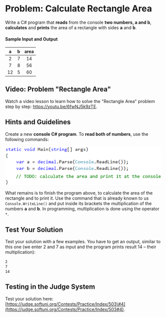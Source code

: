 # Problem: Calculate Rectangle Area

Write a C\# program that **reads** from the console **two numbers, a and b**, **calculates** and **prints** the area of a rectangle with sides **a** and **b**.

#### Sample Input and Output

| a | b | area |
| :---: | :---: | :---: |
| 2 | 7 | 14 |
| 7 | 8 | 56 |
| 12 | 5 | 60 |

## Video: Problem "Rectangle Area"

Watch a video lesson to learn how to solve the "Rectangle Area" problem step by step: https://youtu.be/6fwNJ5k9zTE.

## Hints and Guidelines

Create a new **console C\# program**. To **read both of numbers**, use the following commands:

![](/assets/chapter-1-images/05.Rectangle-area-01.png)

What remains is to finish the program above, to calculate the area of the rectangle and to print it. Use the command that is already known to us `Console.WriteLine()` and put inside its brackets the multiplication of the numbers **a** and **b**. In programming, multiplication is done using the operator `*`.

## Test Your Solution

Test your solution with a few examples. You have to get an output, similar to this one \(we enter 2 and 7 as input and the program prints result 14 – their multiplication\):

```
2
7
14
```

## Testing in the Judge System

Test your solution here: [https://judge.softuni.org/Contests/Practice/Index/503\#4](https://judge.softuni.org/Contests/Practice/Index/503#4).

